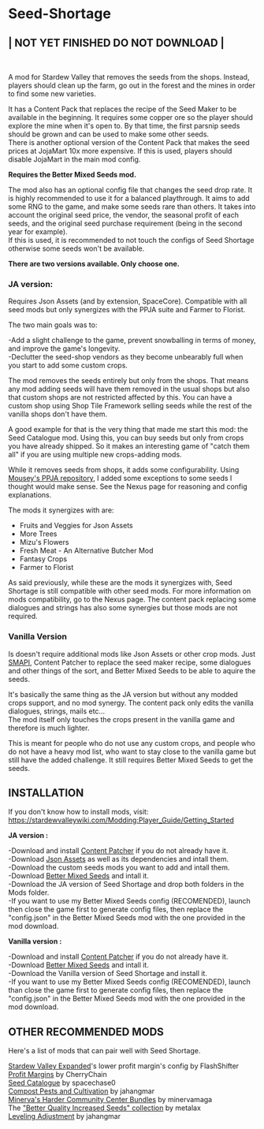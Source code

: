 # Seed-Shortage


<h2>| NOT YET FINISHED DO NOT DOWNLOAD |</h2>
<br/>

A mod for Stardew Valley that removes the seeds from the shops. Instead, players should clean up the farm, go out in the forest and the mines in order to find some new varieties.<br/>

It has a Content Pack that replaces the recipe of the Seed Maker to be available in the beginning. It requires some copper ore so the player should explore the mine when it's open to. By that time, the first parsnip seeds should be grown and can be used to make some other seeds.<br/>
There is another optional version of the Content Pack that makes the seed prices at JojaMart 10x more expensive. If this is used, players should disable JojaMart in the main mod config.

**Requires the Better Mixed Seeds mod.**<br/>

The mod also has an optional config file that changes the seed drop rate. It is highly recommended to use it for a balanced playthrough. It aims to add some RNG to the game, and make some seeds rare than others. It takes into account the original seed price, the vendor, the seasonal profit of each seeds, and the original seed purchase requirement (being in the second year for example).<br/>
If this is used, it is recommended to not touch the configs of Seed Shortage otherwise some seeds won't be available.

**There are two versions available. Only choose one.**

<h3>JA version:</h3>

Requires Json Assets (and by extension, SpaceCore). Compatible with all seed mods but only synergizes with the PPJA suite and Farmer to Florist.

The two main goals was to:

  -Add a slight challenge to the game, prevent snowballing in terms of money, and improve the game's longevity.<br/>
  -Declutter the seed-shop vendors as they become unbearably full when you start to add some custom crops.<br/>
  
The mod removes the seeds entirely but only from the shops. That means any mod adding seeds will have them removed in the usual shops but also that custom shops are not restricted affected by this. You can have a custom shop using Shop Tile Framework selling seeds while the rest of the vanilla shops don't have them. 

A good example for that is the very thing that made me start this mod: the Seed Catalogue mod. Using this, you can buy seeds but only from crops you have already shipped. So it makes an interesting game of "catch them all" if you are using multiple new crops-adding mods.

While it removes seeds from shops, it adds some configurability. Using [Mousey's PPJA repository](https://mouseypounds.github.io/ppja-ref/crops.html), I added some exceptions to some seeds I thought would make sense. See the Nexus page for reasoning and config explanations.

The mods it synergizes with are:<br/>
  - Fruits and Veggies for Json Assets
  - More Trees
  - Mizu's Flowers
  - Fresh Meat - An Alternative Butcher Mod
  - Fantasy Crops
  - Farmer to Florist
  
As said previously, while these are the mods it synergizes with, Seed Shortage is still compatible with other seed mods. For more information on mods compatibility, go to the Nexus page. The content pack replacing some dialogues and strings has also some synergies but those mods are not required.


<h3>Vanilla Version</h3>

Is doesn't require additional mods like Json Assets or other crop mods. Just [SMAPI](smapi.io), Content Patcher to replace the seed maker recipe, some dialogues and other things of the sort, and Better Mixed Seeds to be able to aquire the seeds.<br/>

It's basically the same thing as the JA version but without any modded crops support, and no mod synergy. The content pack only edits the vanilla dialogues, strings, mails etc...<br/>
The mod itself only touches the crops present in the vanilla game and therefore is much lighter.<br/>

This is meant for people who do not use any custom crops, and people who do not have a heavy mod list, who want to stay close to the vanilla game but still have the added challenge. It still requires Better Mixed Seeds to get the seeds.

<h2>INSTALLATION</h2>

If you don't know how to install mods, visit: https://stardewvalleywiki.com/Modding:Player_Guide/Getting_Started

**JA version :**

-Download and install [Content Patcher](https://www.nexusmods.com/stardewvalley/mods/1915) if you do not already have it.<br/>
-Download [Json Assets](https://www.nexusmods.com/stardewvalley/mods/1720) as well as its dependencies and intall them.<br/>
-Download the custom seeds mods you want to add and intall them.<br/>
-Download [Better Mixed Seeds](https://www.nexusmods.com/stardewvalley/mods/3012) and intall it.<br/>
-Download the JA version of Seed Shortage and drop both folders in the Mods folder.<br/>
-If you want to use my Better Mixed Seeds config (RECOMENDED), launch then close the game first to generate config files, then replace the "config.json" in the Better Mixed Seeds mod with the one provided in the mod download.

**Vanilla version :**

-Download and install [Content Patcher](https://www.nexusmods.com/stardewvalley/mods/1915) if you do not already have it.<br/>
-Download [Better Mixed Seeds](https://www.nexusmods.com/stardewvalley/mods/3012) and intall it.<br/>
-Download the Vanilla version of Seed Shortage and install it.<br/>
-If you want to use my Better Mixed Seeds config (RECOMENDED), launch than close the game first to generate config files, then replace the "config.json" in the Better Mixed Seeds mod with the one provided in the mod download.


<h2>OTHER RECOMMENDED MODS</h2>

Here's a list of mods that can pair well with Seed Shortage.

[Stardew Valley Expanded](https://www.nexusmods.com/stardewvalley/mods/3753)'s lower profit margin's config by FlashShifter<br/>
[Profit Margins](https://www.nexusmods.com/stardewvalley/mods/4663) by CherryChain<br/>
[Seed Catalogue](https://community.playstarbound.com/resources/seed-catalogue.5090/) by spacechase0<br/>
[Compost Pests and Cultivation](https://www.nexusmods.com/stardewvalley/mods/4446) by jahangmar<br/>
[Minerva's Harder Community Center Bundles](https://www.nexusmods.com/stardewvalley/mods/3444) by minervamaga<br/>
The ["Better Quality Increased Seeds" collection](https://www.nexusmods.com/stardewvalley/users/2243832?tab=user+files) by metalax<br/>
[Leveling Adjustment](https://www.nexusmods.com/stardewvalley/mods/4689) by jahangmar
